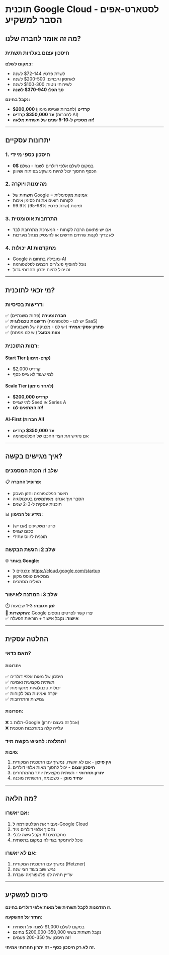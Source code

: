 # תוכנית Google Cloud לסטארט-אפים - הסבר למשקיע

## מה זה אומר לחברה שלנו?

### **חיסכון עצום בעלויות תשתית**

**במקום לשלם:**
- לשרת פרטי: $72-144 לשנה
- לאחסון וגיבויים: $200-500 לשנה  
- לשירותי ניטור: $100-300 לשנה
- **סך הכל: $370-940 לשנה**

**נקבל בחינם:**
- **$200,000 קרדיט** (לחברות שגייסו מימון)
- **עד $350,000 קרדיט** (לחברות AI)
- **זה מספיק ל-5-10 שנים של תשתית מלאה!**

---

## יתרונות עסקיים

### **1. חיסכון כספי מיידי**
- במקום לשלם אלפי דולרים לשנה - נשלם **0$**
- הכסף החסוך יכול להיות מושקע בפיתוח ושיווק

### **2. מהימנות ויוקרה**
- תשתית של Google = אמינות מקסימלית
- לקוחות רואים את זה כסימן איכות
- 99.9% זמינות (שרת פרטי: 95-98%)

### **3. התרחבות אוטומטית**  
- אם יש פתאום הרבה לקוחות - המערכת מתרחבת לבד
- לא צריך לקנות שרתים חדשים או להעסיק מנהל מערכות

### **4. יכולות AI מתקדמות**
- Google מובילה בתחום ה-AI
- נוכל להוסיף פיצ'רים חכמים לפלטפורמה
- זה יכול להיות יתרון תחרותי גדול

---

## מי זכאי לתוכנית?

### **דרישות בסיסיות:**
✅ **חברה צעירה** (פחות משנתיים)  
✅ **חדשנות טכנולוגית** (יש לנו - פלטפורמת SaaS)  
✅ **פתרון עסקי אמיתי** (יש לנו - מכניקה של חשבוניות)  
✅ **צוות מסוגל** (יש לנו מפתח)  

### **רמות התוכנית:**

#### **Start Tier (קדם-מימון)**
- $2,000 קרדיט
- למי שעוד לא גייס כסף

#### **Scale Tier (לאחר מימון)**  
- **$200,000 קרדיט**
- למי שגייס Seed או Series A
- **זה המתאים לנו!**

#### **AI-First (חברות AI)**
- **עד $350,000 קרדיט**  
- אם נדגיש את הצד החכם של הפלטפורמה

---

## איך מגישים בקשה?

### **שלב 1: הכנת המסמכים**
📋 **פרופיל החברה:**
- תיאור הפלטפורמה וחזון העסק
- הסבר איך אנחנו משתמשים בטכנולוגיה
- תוכנית עסקית ל-2-3 שנים

📊 **מידע על המימון:**
- פרטי משקיעים (אם יש)
- סכום שגויס
- תוכנית לגיוס עתידי

### **שלב 2: הגשת הבקשה**
🌐 **באתר Google:**
- נכנסים ל: https://cloud.google.com/startup
- ממלאים טופס מקוון
- מעלים מסמכים

### **שלב 3: המתנה לאישור**
⏱️ **זמן תגובה:** 1-3 שבועות  
📧 **התקשרות:** Google יצרו קשר לפרטים נוספים  
✅ **אישור:** נקבל אישור + הוראות הפעלה  

---

## החלטה עסקית

### **האם כדאי?**

#### **יתרונות:**
✅ חיסכון של מאות אלפי דולרים  
✅ תשתית מקצועית ואמינה  
✅ יכולות טכנולוגיות מתקדמות  
✅ יוקרה ואמינות מול לקוחות  
✅ גמישות והתרחבות  

#### **חסרונות:**
❌ תלות ב-Google (אבל זה בעצם יתרון)  
❌ עלייה קלה במורכבות הטכנית  

### **המלצה: להגיש בקשה מיד!**

**סיבות:**
1. **אין סיכון** - אם לא יאשרו, נמשיך עם התוכנית המקורית
2. **חיסכון עצום** - יכול לחסוך מאות אלפי דולרים
3. **יתרון תחרותי** - תשתית מקצועית יותר מהמתחרים
4. **עתיד מוכן** - כשנצמח, התשתית מוכנה

---

## מה הלאה?

### **אם יאשרו:**
1. נעביר את הפלטפורמה ל-Google Cloud
2. נחסוך אלפי דולרים מיד
3. נקבל גישה לכלי AI מתקדמים
4. נוכל להתמקד בגדילה במקום בתשתית

### **אם לא יאשרו:**
1. נמשיך עם התוכנית המקורית (Hetzner)
2. נגיש שוב בעוד חצי שנה
3. עדיין תהיה לנו פלטפורמה עובדת

---

## סיכום למשקיע

**זו הזדמנות לקבל תשתית של מאות אלפי דולרים בחינם.**

**החזר על ההשקעה:**
- במקום לשלם $1,000 לשנה על תשתית
- נקבל תשתית בשווי $200,000-350,000 בחינם
- זה חיסכון של 200-350 פעמים!

**זה לא רק חיסכון כסף - זה יתרון תחרותי אמיתי.** 